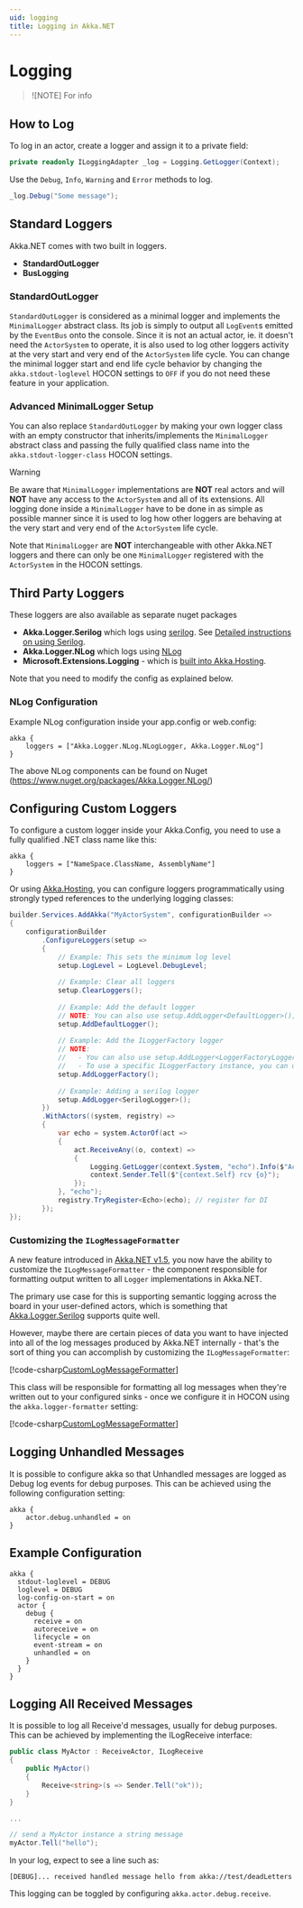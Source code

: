 ```yaml
---
uid: logging
title: Logging in Akka.NET
---
```


# Logging

> ![NOTE]
> For info

## How to Log

To log in an actor, create a logger and assign it to a private field:

```csharp
private readonly ILoggingAdapter _log = Logging.GetLogger(Context);
```

Use the `Debug`, `Info`, `Warning` and `Error` methods to log.

```csharp
_log.Debug("Some message");
```

## Standard Loggers

Akka.NET comes with two built in loggers.

* __StandardOutLogger__
* __BusLogging__

### StandardOutLogger

`StandardOutLogger` is considered as a minimal logger and implements the `MinimalLogger` abstract
class. Its job is simply to output all `LogEvent`s emitted by the `EventBus` onto the console.
Since it is not an actual actor, ie. it doesn't need the `ActorSystem` to operate, it is also
used to log other loggers activity at the very start and very end of the `ActorSystem` life cycle.
You can change the minimal logger start and end life cycle behavior by changing the
`akka.stdout-loglevel` HOCON settings to `OFF` if you do not need these feature in your application.

### Advanced MinimalLogger Setup

You can also replace `StandardOutLogger` by making your own logger class with an empty constructor
that inherits/implements the `MinimalLogger` abstract class and passing the fully qualified class
name into the `akka.stdout-logger-class` HOCON settings.

> [!WARNING]
> Be aware that `MinimalLogger` implementations are __NOT__ real actors and will __NOT__ have any
> access to the `ActorSystem` and all of its extensions. All logging done inside a `MinimalLogger`
> have to be done in as simple as possible manner since it is used to log how other loggers are
> behaving at the very start and very end of the `ActorSystem` life cycle.
>
> Note that `MinimalLogger` are __NOT__ interchangeable with other Akka.NET loggers and there can
> only be one `MinimalLogger` registered with the `ActorSystem` in the HOCON settings.

## Third Party Loggers

These loggers are also available as separate nuget packages

* __Akka.Logger.Serilog__ which logs using [serilog](http://serilog.net/). See [Detailed instructions on using Serilog](xref:serilog).
* __Akka.Logger.NLog__  which logs using [NLog](http://nlog-project.org/)
* __Microsoft.Extensions.Logging__ - which is [built into Akka.Hosting](https://github.com/akkadotnet/Akka.Hosting#microsoftextensionslogging-integration).

Note that you need to modify the config as explained below.

### NLog Configuration

Example NLog configuration inside your app.config or web.config:

```hocon
akka {
    loggers = ["Akka.Logger.NLog.NLogLogger, Akka.Logger.NLog"]
}
```

The above NLog components can be found on Nuget (<https://www.nuget.org/packages/Akka.Logger.NLog/>)

## Configuring Custom Loggers

To configure a custom logger inside your Akka.Config, you need to use a fully qualified .NET class name like this:

```hocon
akka {
    loggers = ["NameSpace.ClassName, AssemblyName"]
}
```

Or using [Akka.Hosting](https://github.com/akkadotnet/Akka.Hosting), you can configure loggers programmatically using strongly typed references to the underlying logging classes:

```csharp
builder.Services.AddAkka("MyActorSystem", configurationBuilder =>
{
    configurationBuilder
        .ConfigureLoggers(setup =>
        {
            // Example: This sets the minimum log level
            setup.LogLevel = LogLevel.DebugLevel;
            
            // Example: Clear all loggers
            setup.ClearLoggers();
            
            // Example: Add the default logger
            // NOTE: You can also use setup.AddLogger<DefaultLogger>();
            setup.AddDefaultLogger();
            
            // Example: Add the ILoggerFactory logger
            // NOTE:
            //   - You can also use setup.AddLogger<LoggerFactoryLogger>();
            //   - To use a specific ILoggerFactory instance, you can use setup.AddLoggerFactory(myILoggerFactory);
            setup.AddLoggerFactory();
            
            // Example: Adding a serilog logger
            setup.AddLogger<SerilogLogger>();
        })
        .WithActors((system, registry) =>
        {
            var echo = system.ActorOf(act =>
            {
                act.ReceiveAny((o, context) =>
                {
                    Logging.GetLogger(context.System, "echo").Info($"Actor received {o}");
                    context.Sender.Tell($"{context.Self} rcv {o}");
                });
            }, "echo");
            registry.TryRegister<Echo>(echo); // register for DI
        });
});
```

### Customizing the `ILogMessageFormatter`

A new feature introduced in [Akka.NET v1.5](xref:akkadotnet-v15-whats-new), you now have the ability to customize the `ILogMessageFormatter` - the component responsible for formatting output written to all `Logger` implementations in Akka.NET.

The primary use case for this is supporting semantic logging across the board in your user-defined actors, which is something that [Akka.Logger.Serilog](xref:serilog) supports quite well.

However, maybe there are certain pieces of data you want to have injected into all of the log messages produced by Akka.NET internally - that's the sort of thing you can accomplish by customizing the `ILogMessageFormatter`:

[!code-csharp[CustomLogMessageFormatter](../../../src/core/Akka.Tests/Loggers/CustomLogFormatterSpec.cs?name=CustomLogFormatter)]

This class will be responsible for formatting all log messages when they're written out to your configured sinks - once we configure it in HOCON using the `akka.logger-formatter` setting:

[!code-csharp[CustomLogMessageFormatter](../../../src/core/Akka.Tests/Loggers/CustomLogFormatterSpec.cs?name=CustomLogFormatterConfig)]

## Logging Unhandled Messages

It is possible to configure akka so that Unhandled messages are logged as Debug log events for debug purposes. This can be achieved using the following configuration setting:

```hocon
akka {
    actor.debug.unhandled = on
}
```

## Example Configuration

```hocon
akka {
  stdout-loglevel = DEBUG
  loglevel = DEBUG
  log-config-on-start = on
  actor {
    debug {
      receive = on
      autoreceive = on
      lifecycle = on
      event-stream = on
      unhandled = on
    }
  }
}
```

## Logging All Received Messages

It is possible to log all Receive'd messages, usually for debug purposes. This can be achieved by implementing the ILogReceive interface:

```c#
public class MyActor : ReceiveActor, ILogReceive
{
    public MyActor()
    {
        Receive<string>(s => Sender.Tell("ok"));
    }
}

...

// send a MyActor instance a string message
myActor.Tell("hello");
```

In your log, expect to see a line such as:

`[DEBUG]... received handled message hello from akka://test/deadLetters`

This logging can be toggled by configuring `akka.actor.debug.receive`.
